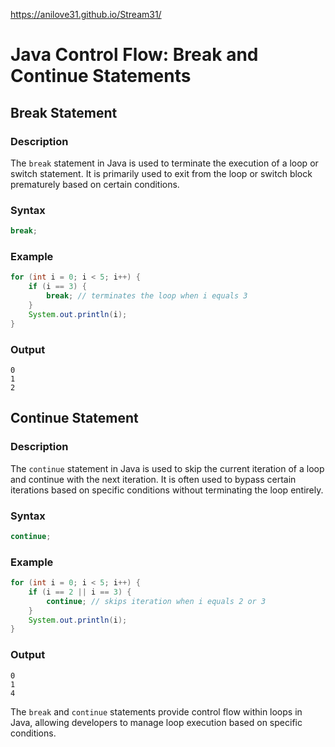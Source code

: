 
https://anilove31.github.io/Stream31/

# Java Control Flow: Break and Continue Statements

## Break Statement

### Description
The `break` statement in Java is used to terminate the execution of a loop or switch statement. It is primarily used to exit from the loop or switch block prematurely based on certain conditions.

### Syntax
```java
break;
```

### Example
```java
for (int i = 0; i < 5; i++) {
    if (i == 3) {
        break; // terminates the loop when i equals 3
    }
    System.out.println(i);
}
```

### Output
```
0
1
2
```

## Continue Statement

### Description
The `continue` statement in Java is used to skip the current iteration of a loop and continue with the next iteration. It is often used to bypass certain iterations based on specific conditions without terminating the loop entirely.

### Syntax
```java
continue;
```

### Example
```java
for (int i = 0; i < 5; i++) {
    if (i == 2 || i == 3) {
        continue; // skips iteration when i equals 2 or 3
    }
    System.out.println(i);
}
```

### Output
```
0
1
4
```

The `break` and `continue` statements provide control flow within loops in Java, allowing developers to manage loop execution based on specific conditions.